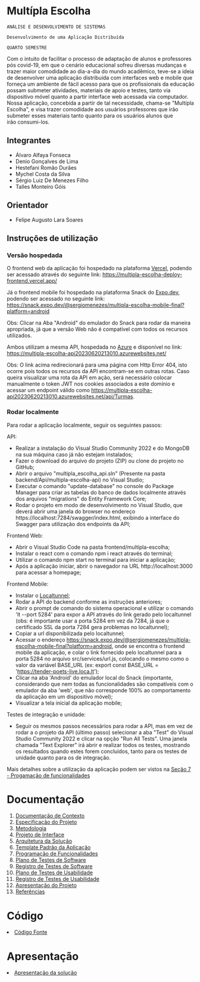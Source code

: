 # Multípla Escolha

`ANÁLISE E DESENVOLVIMENTO DE SISTEMAS`

`Desenvolvimento de uma Aplicação Distribuída`

`QUARTO SEMESTRE`

Com o intuito de facilitar o processo de adaptação de alunos e professores pós covid-19, em que o cenário educacional sofreu diversas mudanças e trazer maior comodidade ao dia-a-dia do mundo acadêmico, teve-se a ideia de desenvolver uma aplicação distribuída com interfaces web e mobile que forneça um ambiente de fácil acesso para que os profissionais da educação possam submeter atividades, materiais de apoio e testes, tanto via dispositivo móvel quanto a partir interface web acessada via computador. Nossa aplicação, concebida a partir de tal necessidade, chama-se "Multípla Escolha", e visa trazer comodidade aos usuários professores que irão submeter esses materiais tanto quanto para os usuários alunos que irão consumi-los.

## Integrantes

* Álvaro Alfaya Fonseca
* Denio Gonçalves de Lima
* Hestefani Romão Durães
* Mychel Costa da Silva
* Sérgio Luiz De Menezes Filho
* Talles Monteiro Góis

## Orientador

* Felipe Augusto Lara Soares

## Instruções de utilização

### Versão hospedada

O frontend web da aplicação foi hospedado na plataforma [Vercel](https://vercel.com/), podendo ser acessado através do seguinte link: https://multipla-escolha-deploy-frontend.vercel.app/

Já o frontend mobile foi hospedado na plataforma Snack do [Expo.dev](https://expo.dev/), podendo ser acessado no seguinte link: https://snack.expo.dev/@sergiomenezes/multipla-escolha-mobile-final?platform=android

Obs: Clicar na Aba "Android" do emulador do Snack para rodar da maneira apropriada, já que a versão Web não é compatível com todos os recursos utilizados.

Ambos utilizam a mesma API, hospedada no [Azure](https://azure.microsoft.com/pt-br/free/search/?ef_id=_k_Cj0KCQjwnMWkBhDLARIsAHBOftoFVP90He4Mo5FZN5-gD49I0focOjXHUBZrUr3lXkqCyj_ibBLZFScaAntTEALw_wcB_k_&OCID=AIDcmmzmnb0182_SEM__k_Cj0KCQjwnMWkBhDLARIsAHBOftoFVP90He4Mo5FZN5-gD49I0focOjXHUBZrUr3lXkqCyj_ibBLZFScaAntTEALw_wcB_k_&gclid=Cj0KCQjwnMWkBhDLARIsAHBOftoFVP90He4Mo5FZN5-gD49I0focOjXHUBZrUr3lXkqCyj_ibBLZFScaAntTEALw_wcB) e disponível no link: https://multipla-escolha-api20230620213010.azurewebsites.net/

Obs: O link acima redirecionará para uma página com Http Error 404, isto ocorre pois todos os recursos da API encontram-se em outras rotas. Caso queira visualizar uma rota da API em ação, será necessário colocar manualmente o token JWT nos cookies associados a este domínio e acessar um endpoint válido como https://multipla-escolha-api20230620213010.azurewebsites.net/api/Turmas.

### Rodar localmente

Para rodar a aplicação localmente, seguir os seguintes passos:

API:
- Realizar a instalação do Visual Studio Community 2022 e do MongoDB na sua máquina caso já não estejam instalados;
- Fazer o download do arquivo do projeto (ZIP) ou clone do projeto no GitHub;
- Abrir o arquivo "multipla_escolha_api.sln" (Presente na pasta backend/Api/multipla-escolha-api) no Visual Studio;
- Executar o comando "update-database" no console do Package Manager para criar as tabelas do banco de dados localmente através dos arquivos "migrations" do Entity Framework Core;
- Rodar o projeto em modo de desenvolvimento no Visual Studio, que deverá abrir uma janela do browser no endereço https://localhost:7284/swagger/index.html, exibindo a interface do Swagger para utilização dos endpoints da API;

Frontend Web:
- Abrir o Visual Studio Code na pasta frontend/multipla-escolha;
- Instalar o react com o comando npm i react através do terminal;
- Utilizar o comando npm start no terminal para iniciar a aplicação;
- Após a aplicação iniciar, abrir o navegador na URL http://localhost:3000 para acessar a homepage;

Frontend Mobile:
- Instalar o [Localtunnel](https://theboroer.github.io/localtunnel-www/);
- Rodar a API do backend conforme as instruções anteriores;
- Abrir o prompt de comando do sistema operacional e utilizar o comando 'lt --port 5284' para expor a API através do link gerado pelo localtunnel (obs: é importante usar a porta 5284 em vez da 7284, já que o certificado SSL da porta 7284 gera problemas no localtunnel);
- Copiar a url disponibilizada pelo localtunnel;
- Acessar o endereço https://snack.expo.dev/@sergiomenezes/multipla-escolha-mobile-final?platform=android, onde se encontra o frontend mobile da aplicação, e colar o link fornecido pelo localtunnel para a porta 5284 no arquivo src/services/url.js, colocando o mesmo como o valor da variável BASE_URL (ex: export const BASE_URL = 'https://tender-poets-live.loca.lt');
- Clicar na aba 'Android' do emulador local do Snack (importante, considerando que nem todas as funcionalidades são compatíveis com o emulador da aba 'web', que não corresponde 100% ao comportamento da aplicação em um dispositivo móvel);
- Visualizar a tela inicial da aplicação mobile;

Testes de integração e unidade:
- Seguir os mesmos passos necessários para rodar a API, mas em vez de rodar a o projeto da API (último passo) selecionar a aba "Test" do Visual Studio Community 2022 e clicar na opção "Run All Tests". Uma janela chamada "Text Explorer" irá abrir e realizar todos os testes, mostrando os resultados quando estes forem concluídos, tanto para os testes de unidade quanto para os de integração.

Mais detalhes sobre a utilização da aplicação podem ser vistos na [Seção 7 - Progamação de funcionalidades](https://github.com/ICEI-PUC-Minas-PMV-ADS/pmv-ads-2023-1-e4-proj-infra-t1-time3-aplicacao-multipla-escolha/blob/main/docs/07-Programa%C3%A7%C3%A3o%20de%20Funcionalidades.md)

# Documentação

<ol>
<li><a href="docs/01-Documentação de Contexto.md"> Documentação de Contexto</a></li>
<li><a href="docs/02-Especificação do Projeto.md"> Especificação do Projeto</a></li>
<li><a href="docs/03-Metodologia.md"> Metodologia</a></li>
<li><a href="docs/04-Projeto de Interface.md"> Projeto de Interface</a></li>
<li><a href="docs/05-Arquitetura da Solução.md"> Arquitetura da Solução</a></li>
<li><a href="docs/06-Template Padrão da Aplicação.md"> Template Padrão da Aplicação</a></li>
<li><a href="docs/07-Programação de Funcionalidades.md"> Programação de Funcionalidades</a></li>
<li><a href="docs/08-Plano de Testes de Software.md"> Plano de Testes de Software</a></li>
<li><a href="docs/09-Registro de Testes de Software.md"> Registro de Testes de Software</a></li>
<li><a href="docs/10-Plano de Testes de Usabilidade.md"> Plano de Testes de Usabilidade</a></li>
<li><a href="docs/11-Registro de Testes de Usabilidade.md"> Registro de Testes de Usabilidade</a></li>
<li><a href="docs/12-Apresentação do Projeto.md"> Apresentação do Projeto</a></li>
<li><a href="docs/13-Referências.md"> Referências</a></li>
</ol>

# Código

<li><a href="src/README.md"> Código Fonte</a></li>

# Apresentação

<li><a href="presentation/README.md"> Apresentação da solução</a></li>
